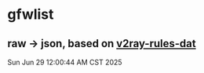 # gfwlist
## raw -> json, based on [v2ray-rules-dat](https://github.com/Loyalsoldier/v2ray-rules-dat)
Sun Jun 29 12:00:44 AM CST 2025

